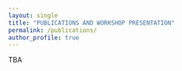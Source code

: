 ```yaml
---
layout: single
title: "PUBLICATIONS AND WORKSHOP PRESENTATION"
permalink: /publications/
author_profile: true
---
```

TBA